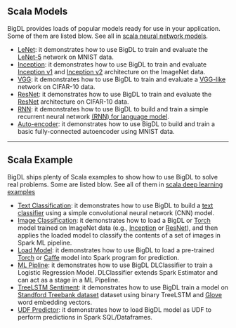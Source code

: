 

## Scala Models

BigDL provides loads of popular models ready for use in your application. Some of them are listed blow. See all in [scala neural network models](https://github.com/intel-analytics/BigDL/tree/master/spark/dl/src/main/scala/com/intel/analytics/bigdl/models). 

   * [LeNet](https://github.com/intel-analytics/BigDL/tree/master/spark/dl/src/main/scala/com/intel/analytics/bigdl/models/lenet): it demonstrates how to use BigDL to train and evaluate the [LeNet-5](http://yann.lecun.com/exdb/lenet/) network on MNIST data.
   * [Inception](https://github.com/intel-analytics/BigDL/tree/master/spark/dl/src/main/scala/com/intel/analytics/bigdl/models/inception): it demonstrates how to use BigDL to train and evaluate [Inception v1](https://arxiv.org/abs/1409.4842) and [Inception v2](https://arxiv.org/abs/1502.03167) architecture on the ImageNet data.
   * [VGG](https://github.com/intel-analytics/BigDL/tree/master/spark/dl/src/main/scala/com/intel/analytics/bigdl/models/vgg): it demonstrates how to use BigDL to train and evaluate a [VGG-like](http://torch.ch/blog/2015/07/30/cifar.html) network on CIFAR-10 data.
   * [ResNet](https://github.com/intel-analytics/BigDL/tree/master/spark/dl/src/main/scala/com/intel/analytics/bigdl/models/resnet): it demonstrates how to use BigDL to train and evaluate the [ResNet](https://arxiv.org/abs/1512.03385) architecture on CIFAR-10 data.
   * [RNN](https://github.com/intel-analytics/BigDL/tree/master/spark/dl/src/main/scala/com/intel/analytics/bigdl/models/rnn): it demonstrates how to use BigDL to build and train a simple recurrent neural network [(RNN) for language model](http://www.fit.vutbr.cz/research/groups/speech/publi/2010/mikolov_interspeech2010_IS100722.pdf).
   * [Auto-encoder](https://github.com/intel-analytics/BigDL/tree/master/spark/dl/src/main/scala/com/intel/analytics/bigdl/models/autoencoder): it demonstrates how to use BigDL to build and train a basic fully-connected autoencoder using MNIST data.

---
## Scala Example

BigDL ships plenty of Scala examples to show how to use BigDL to solve real problems. Some are listed blow. See all of them in [scala deep learning examples](https://github.com/intel-analytics/BigDL/tree/master/spark/dl/src/main/scala/com/intel/analytics/bigdl/example) 

   * [Text Classification](https://github.com/intel-analytics/BigDL/tree/master/spark/dl/src/main/scala/com/intel/analytics/bigdl/example/textclassification):
    it demonstrates how to use BigDL to build a [text classifier](https://blog.keras.io/using-pre-trained-word-embeddings-in-a-keras-model.html) using a simple convolutional neural network (CNN) model.
   * [Image Classification](https://github.com/intel-analytics/BigDL/tree/master/spark/dl/src/main/scala/com/intel/analytics/bigdl/example/imageclassification):
    it demonstrates how to load a BigDL or [Torch](http://torch.ch/) model trained on ImageNet data (e.g., [Inception](https://arxiv.org/abs/1409.4842) or [ResNet](https://arxiv.org/abs/1512.03385)),
    and then applies the loaded model to classify the contents of a set of images in Spark ML pipeline.
   * [Load Model](https://github.com/intel-analytics/BigDL/tree/master/spark/dl/src/main/scala/com/intel/analytics/bigdl/example/loadmodel):
    it demonstrates how to use BigDL to load a pre-trained [Torch](http://torch.ch/) or [Caffe](http://caffe.berkeleyvision.org/) model into Spark program for prediction.
   * [ML Pipline](https://github.com/intel-analytics/BigDL/tree/master/spark/dl/src/main/scala/com/intel/analytics/bigdl/example/MLPipeline):
    it demonstrates how to use BigDL DLClassifier to train a Logistic Regression Model. DLClassifier extends Spark Estimator and can act as a stage in a ML Pipeline.
   * [TreeLSTM Sentiment](https://github.com/intel-analytics/BigDL/tree/master/spark/dl/src/main/scala/com/intel/analytics/bigdl/example/treeLSTMSentiment):
    it demonstrates how to use BigDL train a model on [Standford Treebank dataset](https://nlp.stanford.edu/sentiment/index.html) dataset using binary TreeLSTM and [Glove](https://nlp.stanford.edu/projects/glove/)
    word embedding vectors.
   * [UDF Predictor](https://github.com/intel-analytics/BigDL/tree/master/spark/dl/src/main/scala/com/intel/analytics/bigdl/example/udfpredictor):
    it demonstrates how to load BigDL model as UDF to perform predictions in Spark SQL/Dataframes.
